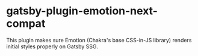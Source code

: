 gatsby-plugin-emotion-next-compat
=========

This plugin makes sure Emotion (Chakra's base CSS-in-JS library) renders initial styles properly on Gatsby SSG.
